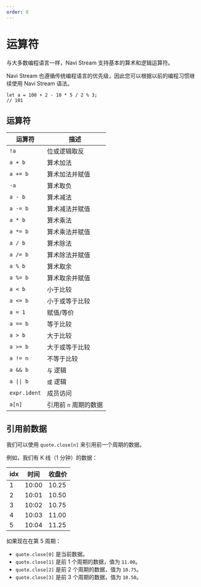 ```yaml
---
order: 0
---
```


# 运算符

与大多数编程语言一样，Navi Stream 支持基本的算术和逻辑运算符。

Navi Stream 也遵循传统编程语言的优先级，因此您可以根据以前的编程习惯继续使用 Navi Stream 语法。

```nvs
let a = 100 + 2 - 10 * 5 / 2 % 3;
// 101
```

## 运算符

| 运算符                        | 描述                  |
| ----------------------------- | --------------------- |
| `!a`                          | 位或逻辑取反          |
| `a + b`                       | 算术加法              |
| `a += b`                      | 算术加法并赋值        |
| `-a`                          | 算术取负              |
| `a - b`                       | 算术减法              |
| `a -= b`                      | 算术减法并赋值        |
| `a * b`                       | 算术乘法              |
| `a *= b`                      | 算术乘法并赋值        |
| `a / b`                       | 算术除法              |
| `a /= b`                      | 算术除法并赋值        |
| `a % b`                       | 算术取余              |
| `a %= b`                      | 算术取余并赋值        |
| `a < b`                       | 小于比较              |
| `a <= b`                      | 小于或等于比较        |
| `a = 1`                       | 赋值/等价             |
| `a == b`                      | 等于比较              |
| `a > b`                       | 大于比较              |
| `a >= b`                      | 大于或等于比较        |
| `a != n`                      | 不等于比较            |
| `a && b`                      | `与` 逻辑             |
| <code>a &#124;&#124; b</code> | `或` 逻辑             |
| `expr.ident`                  | 成员访问              |
| `a[n]`                        | 引用前 `n` 周期的数据 |

## 引用前数据

我们可以使用 `quote.close[n]` 来引用前一个周期的数据。

例如，我们有 K 线（1 分钟）的数据：

| idx | 时间  | 收盘价 |
| --- | ----- | ------ |
| 1   | 10:00 | 10.25  |
| 2   | 10:01 | 10.50  |
| 3   | 10:02 | 10.75  |
| 4   | 10:03 | 11.00  |
| 5   | 10:04 | 11.25  |

如果现在在第 5 周期：

- `quote.close[0]` 是当前数据。
- `quote.close[1]` 是前 1 个周期的数据，值为 `11.00`。
- `quote.close[2]` 是前 2 个周期的数据，值为 `10.75`。
- `quote.close[3]` 是前 3 个周期的数据，值为 `10.50`。
